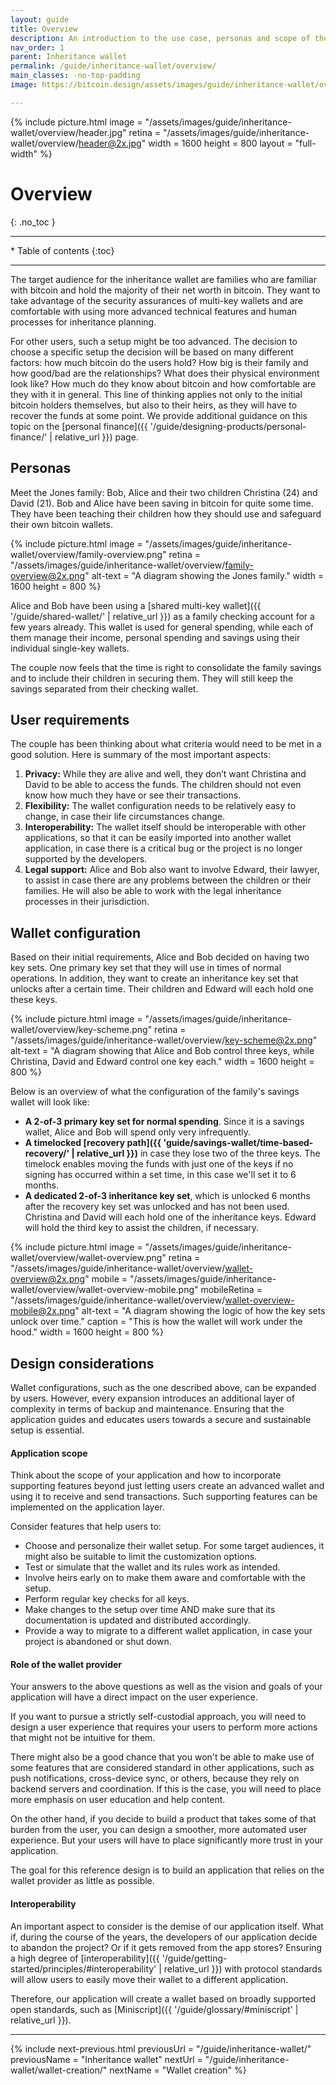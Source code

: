 ```yaml
---
layout: guide
title: Overview
description: An introduction to the use case, personas and scope of the inheritance wallet.
nav_order: 1
parent: Inheritance wallet
permalink: /guide/inheritance-wallet/overview/
main_classes: -no-top-padding
image: https://bitcoin.design/assets/images/guide/inheritance-wallet/overview/preview.jpg

---
```


<!--

Editor's notes

This page covers describes the use case and personas for this reference design.   

Illustration sources

https://www.figma.com/file/h5GP5v5dYfpXXfEUXf6nvC/Family-inheritance-wallet?type=design&node-id=5542%3A2119&mode=design&t=sBtcvrDzb8MPtWaK-1

-->

{% include picture.html
   image = "/assets/images/guide/inheritance-wallet/overview/header.jpg"
   retina = "/assets/images/guide/inheritance-wallet/overview/header@2x.jpg"
   width = 1600
   height = 800
   layout = "full-width"
%}

# Overview 
{: .no_toc }

---

<div class="glossary-toc" markdown="1">
 * Table of contents
{:toc}
</div>

---

The target audience for the inheritance wallet are families who are familiar with bitcoin and hold the majority of their net worth in bitcoin. They want to take advantage of the security assurances of multi-key wallets and are comfortable with using more advanced technical features and human processes for inheritance planning.  

For other users, such a setup might be too advanced. The decision to choose a specific setup the decision will be based on many different factors: how much bitcoin do the users hold? How big is their family and how good/bad are the relationships? What does their physical environment look like? How much do they know about bitcoin and how comfortable are they with it in general. This line of thinking applies not only to the initial bitcoin holders themselves, but also to their heirs, as they will have to recover the funds at some point. We provide additional guidance on this topic on the [personal finance]({{ '/guide/designing-products/personal-finance/' | relative_url }}) page.

## Personas
Meet the Jones family: Bob, Alice and their two children Christina (24) and David (21). Bob and Alice have been saving in bitcoin for quite some time. They have been teaching their children how they should use and safeguard their own bitcoin wallets. 

{% include picture.html
   image = "/assets/images/guide/inheritance-wallet/overview/family-overview.png"
   retina = "/assets/images/guide/inheritance-wallet/overview/family-overview@2x.png"
   alt-text = "A diagram showing the Jones family."
   width = 1600
   height = 800
%}

Alice and Bob have been using a [shared multi-key wallet]({{ '/guide/shared-wallet/' | relative_url }}) as a family checking account for a few years already. This wallet is used for general spending, while each of them manage their income, personal spending and savings using their individual single-key wallets. 

The couple now feels that the time is right to consolidate the family savings and to include their children in securing them. They will still keep the savings separated from their checking wallet.

## User requirements
The couple has been thinking about what criteria would need to be met in a good solution. Here is summary of the most important aspects:

1. **Privacy:** While they are alive and well, they don’t want Christina and David to be able to access the funds. The children should not even know how much they have or see their transactions.
2. **Flexibility:** The wallet configuration needs to be relatively easy to change, in case their life circumstances change.
3. **Interoperability:** The wallet itself should be interoperable with other applications, so that it can be easily imported into another wallet application, in case there is a critical bug or the project is no longer supported by the developers.
4. **Legal support:** Alice and Bob also want to involve Edward, their lawyer, to assist in case there are any problems between the children or their families. He will also be able to work with the legal inheritance processes in their jurisdiction.

## Wallet configuration
Based on their initial requirements, Alice and Bob decided on having two key sets. One primary key set that they will use in times of normal operations. In addition, they want to create an inheritance key set that unlocks after a certain time. Their children and Edward will each hold one these keys.  

{% include picture.html
   image = "/assets/images/guide/inheritance-wallet/overview/key-scheme.png"
   retina = "/assets/images/guide/inheritance-wallet/overview/key-scheme@2x.png"
   alt-text = "A diagram showing that Alice and Bob control three keys, while Christina, David and Edward control one key each."
   width = 1600
   height = 800
%}

Below is an overview of what the configuration of the family's savings wallet will look like:

- **A 2-of-3 primary key set for normal spending**. Since it is a savings wallet, Alice and Bob will spend only very infrequently.
- **A timelocked [recovery path]({{ 'guide/savings-wallet/time-based-recovery/' | relative_url }})** in case they lose two of the three keys. The timelock enables moving the funds with just one of the keys if no signing has occurred within a set time, in this case we'll set it to 6 months.
- **A dedicated 2-of-3 inheritance key set**, which is unlocked 6 months after the recovery key set was unlocked and has not been used. Christina and David will each hold one of the inheritance keys. Edward will hold the third key to assist the children, if necessary.

{% include picture.html
   image = "/assets/images/guide/inheritance-wallet/overview/wallet-overview.png"
   retina = "/assets/images/guide/inheritance-wallet/overview/wallet-overview@2x.png"
   mobile = "/assets/images/guide/inheritance-wallet/overview/wallet-overview-mobile.png"
   mobileRetina = "/assets/images/guide/inheritance-wallet/overview/wallet-overview-mobile@2x.png"
   alt-text = "A diagram showing the logic of how the key sets unlock over time."
   caption = "This is how the wallet will work under the hood."
   width = 1600
   height = 800
%}

## Design considerations

Wallet configurations, such as the one described above, can be expanded by users. However, every expansion introduces an additional layer of complexity in terms of backup and maintenance. Ensuring that the application guides and educates users towards a secure and sustainable setup is essential.

#### Application scope

Think about the scope of your application and how to incorporate supporting features beyond just letting users create an advanced wallet and using it to receive and send transactions. Such supporting features can be implemented on the application layer.

Consider features that help users to:

- Choose and personalize their wallet setup. For some target audiences, it might also be suitable to limit the customization options. 
- Test or simulate that the wallet and its rules work as intended.
- Involve heirs early on to make them aware and comfortable with the setup.
- Perform regular key checks for all keys. 
- Make changes to the setup over time AND make sure that its documentation is updated and distributed accordingly.
- Provide a way to migrate to a different wallet application, in case your project is abandoned or shut down.

#### Role of the wallet provider
Your answers to the above questions as well as the vision and goals of your application will have a direct impact on the user experience. 

If you want to pursue a strictly self-custodial approach, you will need to design a user experience that requires your users to perform more actions that might not be intuitive for them. 

There might also be a good chance that you won't be able to make use of some features that are considered standard in other applications, such as push notifications, cross-device sync, or others, because they rely on backend servers and coordination. If this is the case, you will need to place more emphasis on user education and help content. 

On the other hand, if you decide to build a product that takes some of that burden from the user, you can design a smoother, more automated user experience. But your users will have to place significantly more trust in your application.

The goal for this reference design is to build an application that relies on the wallet provider as little as possible. 

#### Interoperability

An important aspect to consider is the demise of our application itself. What if, during the course of the years, the developers of our application decide to abandon the project? Or if it gets removed from the app stores? Ensuring a high degree of [interoperability]({{ '/guide/getting-started/principles/#interoperability' | relative_url }}) with protocol standards will allow users to easily move their wallet to a different application.

Therefore, our application will create a wallet based on broadly supported open standards, such as [Miniscript]({{ '/guide/glossary/#miniscript' | relative_url }}). 


---

{% include next-previous.html
   previousUrl = "/guide/inheritance-wallet/"
   previousName = "Inheritance wallet"
   nextUrl = "/guide/inheritance-wallet/wallet-creation/"
   nextName = "Wallet creation"
%}
